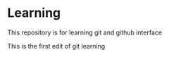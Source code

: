# Learning
This repository is for learning git and github interface



This is the first edit of git learning 

